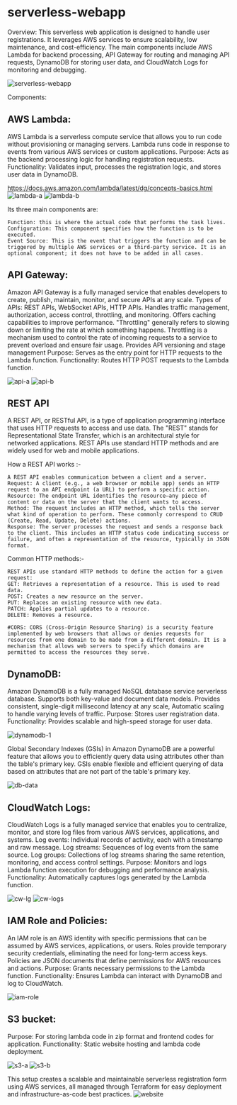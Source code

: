 # serverless-webapp

Overview: This serverless web application is designed to handle user registrations. It leverages AWS services to ensure scalability, low maintenance, and cost-efficiency. The main components include AWS Lambda for backend processing, API Gateway for routing and managing API requests, DynamoDB for storing user data, and CloudWatch Logs for monitoring and debugging.

![serverless-webapp](https://github.com/user-attachments/assets/b9bcbc3e-bc2e-40cc-ba1b-c3a4506a301c)


Components:

## AWS Lambda: 
AWS Lambda is a serverless compute service that allows you to run code without provisioning or managing servers. Lambda runs code in response to events from various AWS services or custom applications.
Purpose: Acts as the backend processing logic for handling registration requests.
Functionality: Validates input, processes the registration logic, and stores user data in DynamoDB.

https://docs.aws.amazon.com/lambda/latest/dg/concepts-basics.html
![lambda-a](https://github.com/user-attachments/assets/0d384db6-4b47-42ae-9b7f-9d484e84cb8d)
![lambda-b](https://github.com/user-attachments/assets/41cdb6ea-9ecc-4a05-81b6-bd1a5b1a8da4)

Its three main components are:
```
Function: this is where the actual code that performs the task lives.
Configuration: This component specifies how the function is to be executed.
Event Source: This is the event that triggers the function and can be triggered by multiple AWS services or a third-party service. It is an optional component; it does not have to be added in all cases.
```

## API Gateway:
Amazon API Gateway is a fully managed service that enables developers to create, publish, maintain, monitor, and secure APIs at any scale.
Types of APIs: REST APIs, WebSocket APIs, HTTP APIs. Handles traffic management, authorization, access control, throttling, and monitoring. Offers caching capabilities to improve performance. 
"Throttling" generally refers to slowing down or limiting the rate at which something happens. Throttling is a mechanism used to control the rate of incoming requests to a service to prevent overload and ensure fair usage.
Provides API versioning and stage management
Purpose: Serves as the entry point for HTTP requests to the Lambda function.
Functionality: Routes HTTP POST requests to the Lambda function.

![api-a](https://github.com/user-attachments/assets/7763c47b-6dbe-4a95-8d3a-1efdd0619efe)
![api-b](https://github.com/user-attachments/assets/87699145-403e-46c3-8b15-ea2e8bc6effb)

## REST API
A REST API, or RESTful API, is a type of application programming interface that uses HTTP requests to access and use data. The "REST" stands for Representational State Transfer, which is an architectural style for networked applications. REST APIs use standard HTTP methods and are widely used for web and mobile applications. 

How a REST API works :-
```
A REST API enables communication between a client and a server. 
Request: A client (e.g., a web browser or mobile app) sends an HTTP request to an API endpoint (a URL) to perform a specific action.
Resource: The endpoint URL identifies the resource—any piece of content or data on the server that the client wants to access.
Method: The request includes an HTTP method, which tells the server what kind of operation to perform. These commonly correspond to CRUD (Create, Read, Update, Delete) actions.
Response: The server processes the request and sends a response back to the client. This includes an HTTP status code indicating success or failure, and often a representation of the resource, typically in JSON format.
```

Common HTTP methods:-
```
REST APIs use standard HTTP methods to define the action for a given request: 
GET: Retrieves a representation of a resource. This is used to read data.
POST: Creates a new resource on the server.
PUT: Replaces an existing resource with new data.
PATCH: Applies partial updates to a resource.
DELETE: Removes a resource.
```
```
#CORS: CORS (Cross-Origin Resource Sharing) is a security feature implemented by web browsers that allows or denies requests for resources from one domain to be made from a different domain. It is a mechanism that allows web servers to specify which domains are permitted to access the resources they serve.
```

## DynamoDB:
Amazon DynamoDB is a fully managed NoSQL database service serverless database. Supports both key-value and document data models. Provides consistent, single-digit millisecond latency at any scale, Automatic scaling to handle varying levels of traffic.
Purpose: Stores user registration data.
Functionality: Provides scalable and high-speed storage for user data.

![dynamodb-1](https://github.com/user-attachments/assets/5780fe7c-3a19-4301-9cd0-df998951ac4d)

Global Secondary Indexes (GSIs) in Amazon DynamoDB are a powerful feature that allows you to efficiently query data using attributes other than the table's primary key. GSIs enable flexible and efficient querying of data based on attributes that are not part of the table's primary key.

![db-data](https://github.com/user-attachments/assets/c40b1db5-4172-4e8c-a42e-5f2567ed6d62)


## CloudWatch Logs:
CloudWatch Logs is a fully managed service that enables you to centralize, monitor, and store log files from various AWS services, applications, and systems. Log events: Individual records of activity, each with a timestamp and raw message. Log streams: Sequences of log events from the same source. Log groups: Collections of log streams sharing the same retention, monitoring, and access control settings. 
Purpose: Monitors and logs Lambda function execution for debugging and performance analysis.
Functionality: Automatically captures logs generated by the Lambda function.

![cw-lg](https://github.com/user-attachments/assets/8b829a07-68be-4cac-8291-8448049a3f7f)
![cw-logs](https://github.com/user-attachments/assets/a960006a-d647-4ea4-b5be-c96283c3b8c0)


## IAM Role and Policies:
An IAM role is an AWS identity with specific permissions that can be assumed by AWS services, applications, or users. Roles provide temporary security credentials, eliminating the need for long-term access keys. Policies are JSON documents that define permissions for AWS resources and actions.
Purpose: Grants necessary permissions to the Lambda function.
Functionality: Ensures Lambda can interact with DynamoDB and log to CloudWatch.

![iam-role](https://github.com/user-attachments/assets/8f3fb0cd-389d-412f-8fd8-8f4d06f49b4b)

## S3 bucket:
Purpose: For storing lambda code in zip format and frontend codes for application.
Functionality: Static website hosting and lambda code deployment.

![s3-a](https://github.com/user-attachments/assets/c12ce3d1-f5c7-4178-88ff-2768eaac9d45)
![s3-b](https://github.com/user-attachments/assets/0e3d7a8d-51dc-47b0-9a58-4216492c67f7)


This setup creates a scalable and maintainable serverless registration form using AWS services, all managed through Terraform for easy deployment and infrastructure-as-code best practices.
![website](https://github.com/user-attachments/assets/1ac1f4f3-4b54-46d1-be0a-f87465d776e8)
